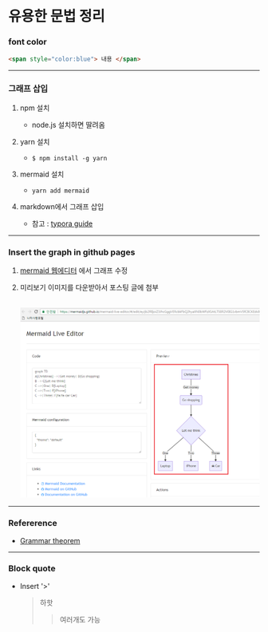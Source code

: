 # 유용한 문법 정리

### font color

```html
<span style="color:blue"> 내용 </span>
```

----------

### 그래프 삽입

1. npm 설치
   - node.js 설치하면 딸려옴

2. yarn 설치
   - `$ npm install -g yarn`

3. mermaid 설치
   - `yarn add mermaid`

4. markdown에서 그래프 삽입
   - 참고 : [typora guide](https://support.typora.io/Draw-Diagrams-With-Markdown/)

--------

### Insert the graph in github pages

1. [mermaid 웹에디터](https://mermaidjs.github.io/mermaid-live-editor/#/edit/eyJjb2RlIjoiZ3JhcGggVERcbkFbQ2hyaXN0bWFzXSAtLT58R2V0IG1vbmV5fCBCKEdvIHNob3BwaW5nKVxuQiAtLT4gQ3tMZXQgbWUgdGhpbmt9XG5DIC0tPnxPbmV8IERbTGFwdG9wXVxuQyAtLT58VHdvfCBFW2lQaG9uZV1cbkMgLS0-fFRocmVlfCBGW2ZhOmZhLWNhciBDYXJdXG4iLCJtZXJtYWlkIjp7InRoZW1lIjoiZGVmYXVsdCJ9fQ) 에서 그래프 수정

2. 미리보기 이미지를 다운받아서 포스팅 글에 첨부

   ​	![merEdit](/img/merEdit.png)

--------

### Refererence

- [Grammar theorem](https://daringfireball.net/projects/markdown/syntax#blockquote)

---

### Block quote

- Insert '>'

  >하핫
  >
  >> 여러개도 가능

  